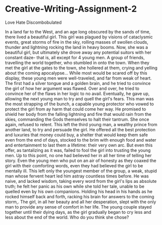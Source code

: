 # Creative-Writing-Assignment-2

Love
Hate
Discombobulated

In a land far to the West, and an age long obscured by the sands of time, there lived a beautiful girl. This girl was plagued by visions of cataclysmic events, great storms of fire in the sky, rolling masses of swollen clouds, thunder and lightning rocking the land in heavy booms. Now, she was a beautiful girl, but ultimately she drove away any potential suitors with her constant daze- that is, all except for 4 young men. A group of friends, travelling the world together, who stumbled in onto the town. When they met the girl at the gates to the town, she hollered at them, crying and yelling about the coming apocalypse... While most would be scared off by this display, these young men were well-traveled, and far from weak of heart. The first had a silver tongue and a golden brain, and he tried to convince the girl of how her argument was flawed. Over and over, he tried to convince her of the flaws in her logic to no avail. Eventually, he gave up, allowing the next young man to try and quell the girl's fears. This man was the most strapping of the bunch, a capable young protector who vowed to protect the girl from ay harm that could come her way. He promised to shield her body from the falling lightning and fire that would rain from the skies, commanding the Gods themselves to halt their tantrum. She once again, refused to relent. This left the third young man, a wealthy prince from another land, to try and persuade the girl. He offered all the best protection and luxuries that money could buy, a shelter that would keep them safe even from the end of days, stocked to the brim with enough food and water and entertainment to last them a lifetime: their very own arc. But even this offer, as tantalizing as it was, failed to fool the girl into trusting the young men. Up to this point, no one had believed her in all her time of telling her story. Even the young men who put on an air of honesty as they coaxed the girl with their comforting words, even they had believed the girl to be mentally ill. This left only the youngest member of the group, a weak, stupid man whose fervent heart led him astray countless times before. He was naive, and lacked wisdom, taking every word from the girl's lips as absolute truth; he felt her panic as his own while she told her tale, unable to be quelled even by his own companions. Holding his head in his hands as he rocked himself back and forth, racking his brain for answers to the coming storm,. The girl, in all her beauty and all her desperation, slept with the only man to provide any sense of comfort in her life. The young couple stayed together until their dying days, as the girl gradually began to cry less and less about the end of the world. Who do you think she chose?
